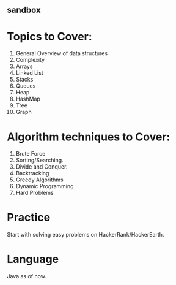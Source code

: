 ## sandbox

# Topics to Cover:
1. General Overview of data structures
2. Complexity
3. Arrays
4. Linked List
5. Stacks
6. Queues
7. Heap
8. HashMap
9. Tree
10. Graph


# Algorithm techniques to Cover:
1. Brute Force
2. Sorting/Searching.
2. Divide and Conquer.
4. Backtracking 
5. Greedy Algorithms
6. Dynamic Programming
7. Hard Problems


# Practice
Start with solving easy problems on HackerRank/HackerEarth.

# Language
Java as of now.
